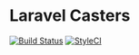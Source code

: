 # Laravel Casters

[![Build Status](https://travis-ci.org/kouks/laravel-casters.svg?branch=master)](https://travis-ci.org/kouks/laravel-casters)
[![StyleCI](https://styleci.io/repos/73021711/shield?branch=master)](https://styleci.io/repos/73021711)
